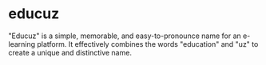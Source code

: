 # educuz
"Educuz" is a simple, memorable, and easy-to-pronounce name for an e-learning platform. It effectively combines the words "education" and "uz" to create a unique and distinctive name. 
